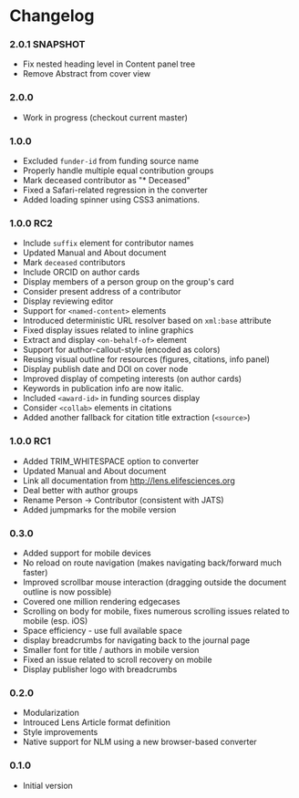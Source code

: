 # Changelog

### 2.0.1 SNAPSHOT

- Fix nested heading level in Content panel tree
- Remove Abstract from cover view

### 2.0.0

- Work in progress (checkout current master)

### 1.0.0

- Excluded `funder-id` from funding source name
- Properly handle multiple equal contribution groups
- Mark deceased contributor as "* Deceased"
- Fixed a Safari-related regression in the converter
- Added loading spinner using CSS3 animations.

### 1.0.0 RC2

- Include `suffix` element for contributor names
- Updated Manual and About document
- Mark `deceased` contributors
- Include ORCID on author cards
- Display members of a person group on the group's card
- Consider present address of a contributor
- Display reviewing editor
- Support for `<named-content>` elements
- Introduced deterministic URL resolver based on `xml:base` attribute
- Fixed display issues related to inline graphics
- Extract and display `<on-behalf-of>` element
- Support for author-callout-style (encoded as colors)
- Reusing visual outline for resources (figures, citations, info panel)
- Display publish date and DOI on cover node
- Improved display of competing interests (on author cards)
- Keywords in publication info are now italic.
- Included `<award-id>` in funding sources display
- Consider `<collab>` elements in citations
- Added another fallback for citation title extraction (`<source>`)

### 1.0.0 RC1

- Added TRIM_WHITESPACE option to converter
- Updated Manual and About document
- Link all documentation from <http://lens.elifesciences.org>
- Deal better with author groups
- Rename Person -> Contributor (consistent with JATS)
- Added jumpmarks for the mobile version

### 0.3.0

- Added support for mobile devices
- No reload on route navigation (makes navigating back/forward much faster)
- Improved scrollbar mouse interaction (dragging outside the document outline is now possible)
- Covered one million rendering edgecases
- Scrolling on body for mobile, fixes numerous scrolling issues related to mobile (esp. iOS)
- Space efficiency - use full available space
- display breadcrumbs for navigating back to the journal page
- Smaller font for title / authors in mobile version
- Fixed an issue related to scroll recovery on mobile
- Display publisher logo with breadcrumbs

### 0.2.0

- Modularization
- Introuced Lens Article format definition
- Style improvements
- Native support for NLM using a new browser-based converter

### 0.1.0

- Initial version
